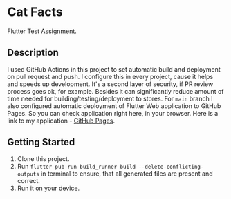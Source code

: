 # Cat Facts

Flutter Test Assignment.

## Description
I used GitHub Actions in this project to set automatic build and deployment on pull request and push. I configure this in every project, cause it helps  and speeds up development. It's a second layer of security, if PR review process goes ok, for example. Besides it can significantly reduce amount of time needed for building/testing/deployment to stores.
For `main` branch I also configured automatic deployment of Flutter Web application to GitHub Pages. So you can check application right here, in your browser. Here is a link to my application - [GitHub Pages](https://luxorum.github.io/cat_facts/#/).

## Getting Started

1. Clone this project.
2. Run `flutter pub run build_runner build --delete-conflicting-outputs` in terminal to ensure, that all generated files are present and correct.
3. Run it on your device.


